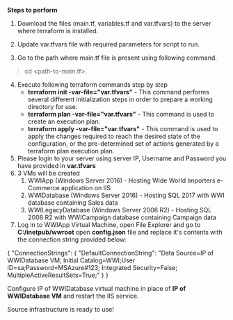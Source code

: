 **Steps to perform**
1. Download the files (main.tf, variables.tf and var.tfvars) to the server where terraform is installed.

2. Update var.tfvars file with required parameters for script to run.
3. Go to the path where main.tf file is present using following command.
> cd <path-to-main.tf>.
4. Execute following terraform commands step by step
    * **terraform init -var-file="var.tfvars"** - This command performs several different initialization steps in order to prepare a working directory for use.
    * **terraform plan -var-file="var.tfvars"** - This command is used to create an execution plan. 
    * **terraform apply -var-file="var.tfvars"** - This command is used to apply the changes required to reach the desired state of the configuration, or the pre-determined set of actions generated by a terraform plan execution plan.
5. Please login to your server using server IP, Username and Password you have provided in **var.tfvars**
6. 3 VMs will be created
    1. WWIApp (Windows Server 2016) - Hosting Wide World Importers e-Commerce application on IIS
    2. WWIDatabase (Windows Server 2016) - Hosting SQL 2017 with WWI database containing Sales data
    3. WWILegacyDatabase (Windows Server 2008 R2) - Hosting SQL 2008 R2 with WWICampaign database containing Campaign data
7. Log in to WWIApp Virtual Machine, open File Explorer and go to **C:/inetpub/wwroot** open **config.json** file and replace it's contents with the connection string provided below: 

{
  "ConnectionStrings": {
    "DefaultConnectionString": "Data Source=IP of WWIDatabase VM; Initial Catalog=WWI;User ID=sa;Password=MSAzure#123; Integrated Security=False; MultipleActiveResultSets=True;"
  }
}

Configure IP of WWIDatabase virtual machine in place of **IP of WWIDatabase VM** and restart the IIS service.

Source infrastructure is ready to use!